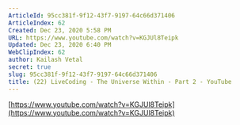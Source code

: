 ```yaml
---
ArticleId: 95cc381f-9f12-43f7-9197-64c66d371406
ArticleIndex: 62
Created: Dec 23, 2020 5:58 PM
URL: https://www.youtube.com/watch?v=KGJUl8Teipk
Updated: Dec 23, 2020 6:40 PM
WebClipIndex: 62
author: Kailash Vetal
secret: true
slug: 95cc381f-9f12-43f7-9197-64c66d371406
title: (22) LiveCoding - The Universe Within - Part 2 - YouTube
---
```

[https://www.youtube.com/watch?v=KGJUl8Teipk](https://www.youtube.com/watch?v=KGJUl8Teipk)

